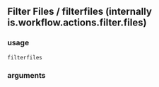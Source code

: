 
## Filter Files / filterfiles (internally is.workflow.actions.filter.files)

### usage
`filterfiles `

### arguments

